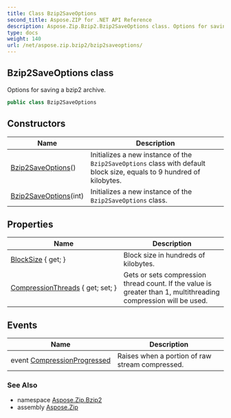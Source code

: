 ```yaml
---
title: Class Bzip2SaveOptions
second_title: Aspose.ZIP for .NET API Reference
description: Aspose.Zip.Bzip2.Bzip2SaveOptions class. Options for saving a bzip2 archive
type: docs
weight: 140
url: /net/aspose.zip.bzip2/bzip2saveoptions/
---
```

## Bzip2SaveOptions class

Options for saving a bzip2 archive.

```csharp
public class Bzip2SaveOptions
```

## Constructors

| Name | Description |
| --- | --- |
| [Bzip2SaveOptions](bzip2saveoptions/#constructor)() | Initializes a new instance of the `Bzip2SaveOptions` class with default block size, equals to 9 hundred of kilobytes. |
| [Bzip2SaveOptions](bzip2saveoptions/#constructor_1)(int) | Initializes a new instance of the `Bzip2SaveOptions` class. |

## Properties

| Name | Description |
| --- | --- |
| [BlockSize](../../aspose.zip.bzip2/bzip2saveoptions/blocksize/) { get; } | Block size in hundreds of kilobytes. |
| [CompressionThreads](../../aspose.zip.bzip2/bzip2saveoptions/compressionthreads/) { get; set; } | Gets or sets compression thread count. If the value is greater than 1, multithreading compression will be used. |

## Events

| Name | Description |
| --- | --- |
| event [CompressionProgressed](../../aspose.zip.bzip2/bzip2saveoptions/compressionprogressed/) | Raises when a portion of raw stream compressed. |

### See Also

* namespace [Aspose.Zip.Bzip2](../../aspose.zip.bzip2/)
* assembly [Aspose.Zip](../../)



